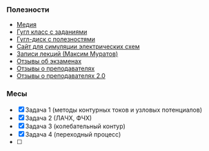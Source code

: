 
### Полезности
- [Медия](https://www.nsumedia.ru/main_potok/third_course/fifth_semester/electrical_engineering)
- [Гугл класс с заданиями](https://classroom.google.com/c/Mzg3ODU3MjEyMjEz)
- [Гугл-диск с полезностями](https://drive.google.com/drive/folders/1cGcKjsOFbgnGdZr6tIqXYUpMHE5IpIlv?usp=drive_link)
- [Сайт для симуляции электрических схем](https://www.falstad.com/circuit/)
- [Записи лекций (Максим Муратов)](https://www.youtube.com/playlist?list=PLHAiwjMOQSmxKdIoPWQag5EWEr5OLq30X)
- [Отзывы об экзаменах](https://docs.google.com/spreadsheets/d/1f7Ul7q0BK61sFfOVHNRiad904Ts8MQDXsimatGEt5S4/edit?gid=2010672661#gid=2010672661)
- [Отзывы о преподавателях](https://docs.google.com/document/d/16hbDYg7dMCo3DLn8NgGGI-eOoDxosUn0yKN1fwrPcsA/edit#heading=h.jcnhp9p1wgko)
- [Отзывы о преподавателях 2.0](https://docs.google.com/document/d/11VQiY0Cr86lxh0qlV4kj7X857_xOVnfCdQMilYKfob0/edit#heading=h.z9gt69h3lhwi)

### Месы
- [x] Задача 1 (методы контурных токов и узловых потенциалов)
- [x] Задача 2 (ЛАЧХ, ФЧХ)
- [x] Задача 3 (колебательный контур)
- [x] Задача 4 (переходный процесс)
- [ ] 
 